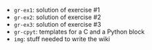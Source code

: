 * `gr-ex1`: solution of exercise #1
* `gr-ex2`: solution of exercise #2
* `gr-ex3`: solution of exercise #3
* `gr-cpyt`: templates for a C and a Python block
* `img`: stuff needed to write the wiki
